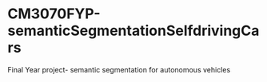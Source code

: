 # CM3070FYP-semanticSegmentationSelfdrivingCars
Final Year project- semantic segmentation for autonomous vehicles
